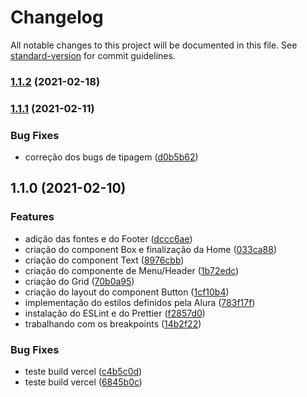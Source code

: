 # Changelog

All notable changes to this project will be documented in this file. See [standard-version](https://github.com/conventional-changelog/standard-version) for commit guidelines.

### [1.1.2](https://github.com/gspadilha/instalura/compare/v1.1.1...v1.1.2) (2021-02-18)

### [1.1.1](https://github.com/gspadilha/instalura/compare/v1.1.0...v1.1.1) (2021-02-11)


### Bug Fixes

* correção dos bugs de tipagem ([d0b5b62](https://github.com/gspadilha/instalura/commit/d0b5b62d7dc101372a968f7afc8794d9ea71c85c))

## 1.1.0 (2021-02-10)


### Features

* adição das fontes e do Footer ([dccc6ae](https://github.com/gspadilha/instalura/commit/dccc6ae742937182de3daffbf9a1280b26b3e20f))
* criação do component Box e finalização da Home ([033ca88](https://github.com/gspadilha/instalura/commit/033ca8844936f60c59f8dc61552adb91ab193465))
* criação do component Text ([8976cbb](https://github.com/gspadilha/instalura/commit/8976cbbf2d098f8f145ced6d498883b4fd443909))
* criação do componente de Menu/Header ([1b72edc](https://github.com/gspadilha/instalura/commit/1b72edc194695989e53cd6840032575d3416f6f0))
* criação do Grid ([70b0a95](https://github.com/gspadilha/instalura/commit/70b0a950f5e454fd0255a1111d5df05ad562f679))
* criação do layout do component Button ([1cf10b4](https://github.com/gspadilha/instalura/commit/1cf10b45f60d039b3fa842d9aa3fafb98ae78e27))
* implementação do estilos definidos pela Alura ([783f17f](https://github.com/gspadilha/instalura/commit/783f17fc5a2e1867097342d242db4067ad1a46f9))
* instalação do ESLint e do Prettier ([f2857d0](https://github.com/gspadilha/instalura/commit/f2857d01850b7a8d248976a5d419d1715eb0456e))
* trabalhando com os breakpoints ([14b2f22](https://github.com/gspadilha/instalura/commit/14b2f2221698685f681ffce3f907242982806df5))


### Bug Fixes

* teste build vercel ([c4b5c0d](https://github.com/gspadilha/instalura/commit/c4b5c0d8f51410c9f4bdec795b9250da89770de6))
* teste build vercel ([6845b0c](https://github.com/gspadilha/instalura/commit/6845b0c80f49173fb37321165e34d8938fa2965c))
